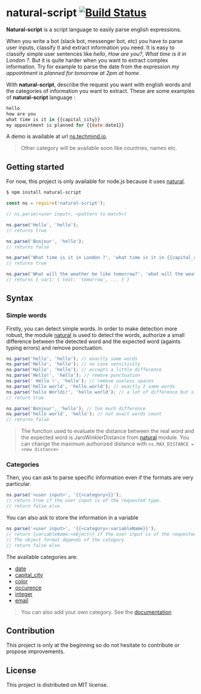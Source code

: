 # natural-script [![Build Status](https://travis-ci.org/thibaultfriedrich/natural-script.svg?branch=master)](https://travis-ci.org/thibaultfriedrich/natural-script)  

**Natural-script** is a script language to easily parse english expressions.

When you write a bot (slack bot, messenger bot, etc) you have to parse user inputs, classify it and extract information you need. It is easy to classify simple user sentences like *hello*, *How are you?*, *What time is it in London ?*. But it is quite harder when you want to extract complex information. Try for example to parse the date from the expression *my appointment is planned for tomorrow at 2pm at home*.

With **natural-script**, describe the request you want with english words and the categories of information you want to extract. These are some examples of **natural-script** language :

```javascript
hello
how are you
what time is it in {{capital_city}}
my appointment is planned for {{date:date1}}
```

A demo is available at url [ns.techmind.io](http://ns.techmind.io/).

> Other category will be available soon like countries, names etc.

## Getting started

For now, this project is only available for node.js because it uses [natural](https://github.com/NaturalNode/natural).

```bash
$ npm install natural-script
```

```javascript
const ns = require('natural-script');

// ns.parse(<user input>, <pattern to match>)

ns.parse('Hello', 'hello');
// returns true

ns.parse('Bonjour', 'hello');
// returns false

ns.parse('What time is it in London ?', 'what time is it in {{capital_city}}');
// returns true

ns.parse('What will the weather be like tomorrow?', 'what will the weather be like {{date:var1}}');
// returns { var1: { text: 'tomorrow', ... } }

```


## Syntax

### Simple words

Firstly, you can detect simple words. In order to make detection more robust, the module [natural](https://github.com/NaturalNode/natural) is used to detect the words, authorize a small difference between the detected word and the expected word (againts typing errors) and remove ponctuation.

```javascript
ns.parse('hello', 'hello'); // exactly same words
ns.parse('Hello', 'hello'); // no case sensitivity
ns.parse('Hallo', 'hello'); // accepts a little difference
ns.parse('Hello!', 'hello'); // remove ponctuation
ns.parse(' Hello !', 'hello'); // remove useless spaces
ns.parse('hello world', 'hello world'); // exactly 2 same words
ns.parse('hallo Worldi!', 'hello world'); // a lot of difference but still works
// return true

ns.parse('Bonjour', 'hello'); // too much difference
ns.parse('hello world', 'hello'); // not exact words count
// returns false
```
> The function used to evaluate the distance between the real word and the expected word is JaroWinklerDistance from [natural](https://github.com/NaturalNode/natural) module. You can change the maximum authorized distance with `ns.MAX_DISTANCE = <new distance>`

### Categories

Then, you can ask to parse specific information even if the formats are very particular.

```javascript
ns.parse('<user input>', '{{<category>}}');
// return true if the user input is of the requested type.
// return false else
```

You can also ask to store the information in a variable
```javascript
ns.parse('<user input>', '{{<category>:variableName}}');
// return {variableName:<object>} if the user input is of the requested type.
// The object format depends of the category.
// return false else
```

The available categories are:

* [date](doc/categories/date.md)
* [capital_city](doc/categories/city.md)
* [color](doc/categories/color.md)
* [occurence](doc/categories/occurrence.md)
* [integer](doc/categories/integer.md)
* [email](doc/categories/email.md)

> You can also add your own category. See the [documentation](doc/customize-category.md)

## Contribution

This project is only at the beginning so do not hesitate to contribute or propose improvements.

## License

This project is distributed on MIT license.
